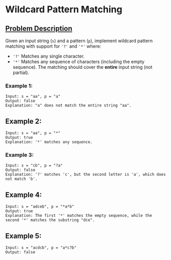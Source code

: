 # Wildcard Pattern Matching

## [Problem Description][1]

Given an input string (`s`) and a pattern (`p`), implement wildcard pattern matching with support for `'?'` and `'*'` where:

* `'?'` Matches any single character.
* `'*'` Matches any sequence of characters (including the empty sequence).
The matching should cover the **entire** input string (not partial).


### Example 1:

```
Input: s = "aa", p = "a"
Output: false
Explanation: "a" does not match the entire string "aa".
```

## Example 2:

```
Input: s = "aa", p = "*"
Output: true
Explanation: '*' matches any sequence.
```

### Example 3:

```
Input: s = "cb", p = "?a"
Output: false
Explanation: '?' matches 'c', but the second letter is 'a', which does not match 'b'.
```

## Example 4:

```
Input: s = "adceb", p = "*a*b"
Output: true
Explanation: The first '*' matches the empty sequence, while the second '*' matches the substring "dce".
```

## Example 5:

```
Input: s = "acdcb", p = "a*c?b"
Output: false
```

[1]:https://leetcode.com/problems/wildcard-matching/
